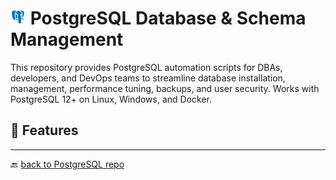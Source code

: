 # <img src="../../Assets/pics/icons8-postgresql-48.svg" width="25" alt="PostgreSQL Databese and Schemas"> PostgreSQL Database & Schema Management

This repository provides PostgreSQL automation scripts for DBAs, developers, and DevOps teams to streamline database installation, management, performance tuning, backups, and user security. Works with PostgreSQL 12+ on Linux, Windows, and Docker.

## 🚀 Features

---

🔙 [back to PostgreSQL repo](../)
